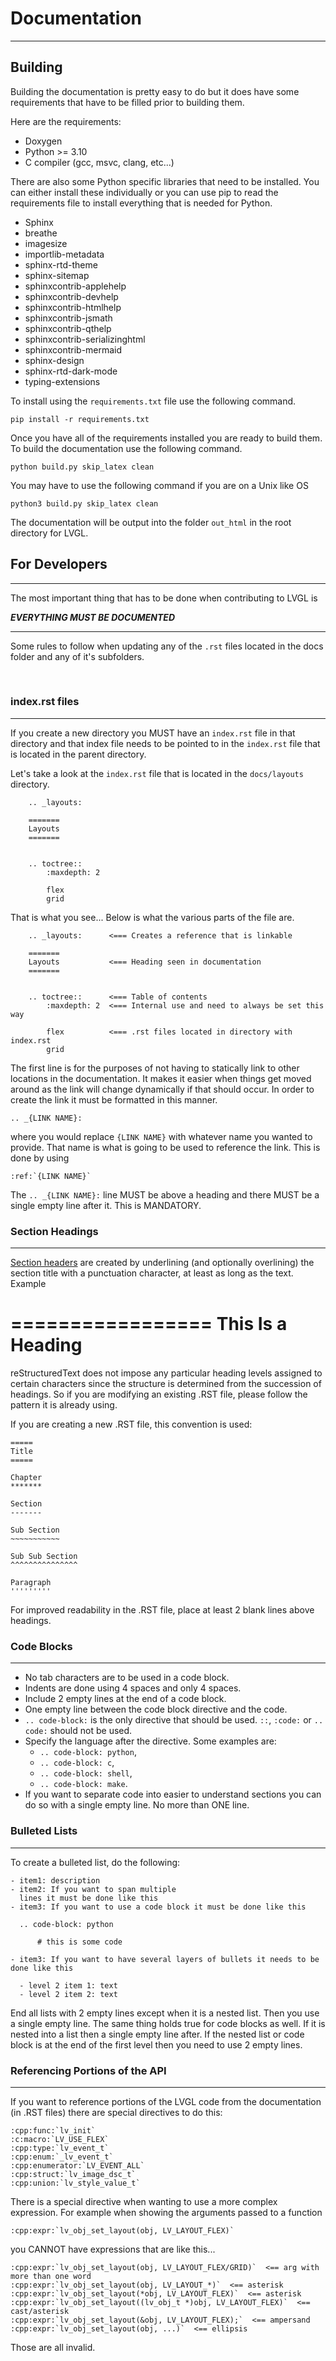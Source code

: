 # Documentation

----------------------------------------------

## Building

Building the documentation is pretty easy to do but it does have some requirements
that have to be filled prior to building them.

Here are the requirements:

* Doxygen
* Python >= 3.10
* C compiler (gcc, msvc, clang, etc...)


There are also some Python specific libraries that need to be installed.
You can either install these individually or you can use pip to read the requirements
file to install everything that is needed for Python.

* Sphinx
* breathe
* imagesize
* importlib-metadata
* sphinx-rtd-theme
* sphinx-sitemap
* sphinxcontrib-applehelp
* sphinxcontrib-devhelp
* sphinxcontrib-htmlhelp
* sphinxcontrib-jsmath
* sphinxcontrib-qthelp
* sphinxcontrib-serializinghtml
* sphinxcontrib-mermaid
* sphinx-design
* sphinx-rtd-dark-mode
* typing-extensions

To install using the `requirements.txt` file use the following command.

    pip install -r requirements.txt


Once you have all of the requirements installed you are ready to build them.
To build the documentation use the following command.

    python build.py skip_latex clean

You may have to use the following command if you are on a Unix like OS

    python3 build.py skip_latex clean

The documentation will be output into the folder `out_html` in the root directory
for LVGL.

## For Developers

---------------------------------------

The most important thing that has to be done when contributing to LVGL is


***EVERYTHING MUST BE DOCUMENTED***

--------------------------------------

Some rules to follow when updating any of the `.rst` files located in the docs
folder and any of it's subfolders.

<br/>

### index.rst files

--------------------------

If you create a new directory you MUST have an `index.rst` file in that directory
and that index file needs to be pointed to in the `index.rst` file that is located
in the parent directory.

Let's take a look at the `index.rst` file that is located in the `docs/layouts` directory.

```
    .. _layouts:

    =======
    Layouts
    =======


    .. toctree::
        :maxdepth: 2

        flex
        grid
```


That is what you see... Below is what the various parts of the file are.

```
    .. _layouts:      <=== Creates a reference that is linkable

    =======
    Layouts           <=== Heading seen in documentation
    =======


    .. toctree::      <=== Table of contents
        :maxdepth: 2  <=== Internal use and need to always be set this way

        flex          <=== .rst files located in directory with index.rst
        grid
```

The first line is for the purposes of not having to statically link to other locations
in the documentation.  It makes it easier when things get moved around as the link will
change dynamically if that should occur.  In order to create the link it must be formatted
in this manner.

    .. _{LINK NAME}:

where you would replace `{LINK NAME}` with whatever name you wanted to provide.
That name is what is going to be used to reference the link. This is done by using

    :ref:`{LINK NAME}`

The `.. _{LINK NAME}:` line MUST be above a heading and there MUST be a single empty line
after it.  This is MANDATORY.




### Section Headings

------------------------------

[Section headers](https://www.sphinx-doc.org/en/master/usage/restructuredtext/basics.html#sections)
are created by underlining (and optionally overlining) the section title with
a punctuation character, at least as long as the text.  Example

=================
This Is a Heading
=================

reStructuredText does not impose any particular heading levels assigned to certain characters since the structure is determined from the succession of headings.  So if you are modifying an existing .RST file, please follow the pattern it is already using.

If you are creating a new .RST file, this convention is used:

    =====
    Title
    =====

    Chapter
    *******

    Section
    -------

    Sub Section
    ~~~~~~~~~~~

    Sub Sub Section
    ^^^^^^^^^^^^^^^

    Paragraph
    '''''''''

For improved readability in the .RST file, place at least 2 blank lines above headings.




### Code Blocks

--------------------------------------------------------------

* No tab characters are to be used in a code block.
* Indents are done using 4 spaces and only 4 spaces.
* Include 2 empty lines at the end of a code block.
* One empty line between the code block directive and the code.
* `.. code-block:` is the only directive that should be used. `::`, `:code:` or `.. code:` should not be used.
* Specify the language after the directive. Some examples are:
  - `.. code-block: python`,
  - `.. code-block: c`,
  - `.. code-block: shell`,
  - `.. code-block: make`.
* If you want to separate code into easier to understand sections you can do so with a single empty line.  No more than ONE line.



### Bulleted Lists

-------------------------------------------------------------

To create a bulleted list, do the following:


    - item1: description
    - item2: If you want to span multiple
      lines it must be done like this
    - item3: If you want to use a code block it must be done like this

      .. code-block: python

          # this is some code

    - item3: If you want to have several layers of bullets it needs to be done like this

      - level 2 item 1: text
      - level 2 item 2: text

End all lists with 2 empty lines except when it is a nested list.  Then you use a single empty line.  The same thing holds true for code blocks as well.  If it is nested into a list then a single empty line after.  If the nested list or code block is at the end of the first level then you need to use 2 empty lines.




### Referencing Portions of the API

------------------------

If you want to reference portions of the LVGL code from the documentation (in .RST files) there are special directives to do this:

    :cpp:func:`lv_init`
    :c:macro:`LV_USE_FLEX`
    :cpp:type:`lv_event_t`
    :cpp:enum:`_lv_event_t`
    :cpp:enumerator:`LV_EVENT_ALL`
    :cpp:struct:`lv_image_dsc_t`
    :cpp:union:`lv_style_value_t`

There is a special directive when wanting to use a more complex expression.
For example when showing the arguments passed to a function

    :cpp:expr:`lv_obj_set_layout(obj, LV_LAYOUT_FLEX)`

you CANNOT have expressions that are like this...

    :cpp:expr:`lv_obj_set_layout(obj, LV_LAYOUT_FLEX/GRID)`  <== arg with more than one word
    :cpp:expr:`lv_obj_set_layout(obj, LV_LAYOUT_*)`  <== asterisk
    :cpp:expr:`lv_obj_set_layout(*obj, LV_LAYOUT_FLEX)`  <== asterisk
    :cpp:expr:`lv_obj_set_layout((lv_obj_t *)obj, LV_LAYOUT_FLEX)`  <== cast/asterisk
    :cpp:expr:`lv_obj_set_layout(&obj, LV_LAYOUT_FLEX);`  <== ampersand
    :cpp:expr:`lv_obj_set_layout(obj, ...)`  <== ellipsis

Those are all invalid.
